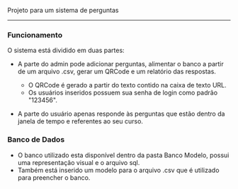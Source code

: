 Projeto para um sistema de perguntas

------------
### Funcionamento

O sistema está dividido em duas partes:

- A parte do admin pode adicionar perguntas, alimentar o banco a partir de um arquivo .csv, gerar um QRCode e um relatório das respostas.
  - O QRCode é gerado a partir do texto contido na caixa de texto URL.
  - Os usuários inseridos possuem sua senha de login como padrão "123456".
  
- A parte do usuário apenas responde às perguntas que estão dentro da janela de tempo e referentes ao seu curso.

### Banco de Dados

- O banco utilizado esta disponível dentro da pasta Banco Modelo, possui uma representação visual e o arquivo sql.
- Também está inserido um modelo para o arquivo .csv que é utilizado para preencher o banco.
